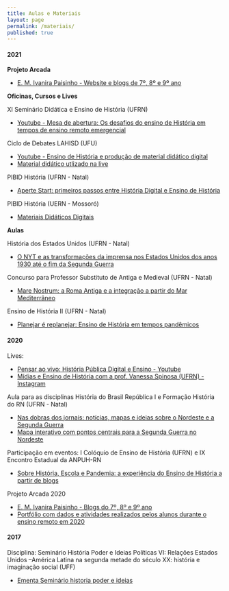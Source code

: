 ```yaml
---
title: Aulas e Materiais
layout: page
permalink: /materiais/
published: true
---
```


#### 2021

**Projeto Arcada**
- [E. M. Ivanira Paisinho - Website e blogs de 7º, 8º e 9º ano](https://0jonjo.github.io/arcada) 

**Oficinas, Cursos e Lives**

XI Seminário Didática e Ensino de História (UFRN)
- [Youtube - Mesa de abertura: Os desafios do ensino de História em tempos de ensino remoto emergencial](https://www.youtube.com/watch?v=4N0qngKDMy0)

Ciclo de Debates LAHISD (UFU)
- [Youtube - Ensino de História e produção de material didático digital](https://www.youtube.com/watch?v=jNVQJjDxcdc)
- [Material didático utlizado na live](https://www.notion.so/joaogilberto/Ensino-de-Hist-ria-e-produ-o-de-material-did-tico-digital-b4c022b019ae4a1fa2ac81d8555944ee)

PIBID História (UFRN - Natal)
- [Aperte Start: primeiros passos entre História Digital e Ensino de História](https://www.notion.so/joaogilberto/Aperte-Start-primeiros-passos-entre-Hist-ria-Digital-e-Ensino-de-Hist-ria-689f50857fcd4221ab49789d413b2921)

PIBID História (UERN - Mossoró)
- [Materiais Didáticos Digitais](https://www.notion.so/joaogilberto/Materiais-Did-ticos-Digitais-1f6e452d587f472a9a6d121f30d49379)

**Aulas** 

História dos Estados Unidos (UFRN - Natal)
- [O NYT e as transformações da imprensa nos Estados Unidos dos anos 1930 até o fim da Segunda Guerra](https://0jonjo.github.io/blog/2021/nyt1930/)

Concurso para Professor Substituto de Antiga e Medieval (UFRN - Natal)
- [Mare Nostrum: a Roma Antiga e a integração a partir do Mar Mediterrâneo](https://www.notion.so/joaogilberto/Mare-Nostrum-a-Roma-Antiga-e-a-integra-o-a-partir-do-Mar-Mediterr-neo-373ce2d03c76448093ad013b2b8794f6)

Ensino de História II (UFRN - Natal)
- [Planejar é replanejar: Ensino de História em tempos pandêmicos](https://www.notion.so/joaogilberto/Planejar-replanejar-Ensino-de-Hist-ria-em-tempos-pand-micos-d71a43a869684294839a0040dfc367b5)

#### 2020 

Lives:
- [Pensar ao vivo: História Pública Digital e Ensino - Youtube](https://www.youtube.com/watch?v=m8-9FT8OCrg)
- [Mídias e Ensino de História com a prof. Vanessa Spinosa (UFRN) - Instagram](https://www.instagram.com/p/CGD2WUcJHPj/)

Aula para as disciplinas História do Brasil República I  e Formação História do RN (UFRN - Natal)
- [Nas dobras dos jornais: notícias, mapas e ideias sobre o Nordeste e a Segunda Guerra](https://www.notion.so/joaogilberto/Nas-dobras-dos-jornais-not-cias-mapas-e-ideias-sobre-o-Nordeste-e-a-Segunda-Guerra-b3fe5035e9144728816d0f9cff03473e)
- [Mapa interativo com pontos centrais para a Segunda Guerra no Nordeste](https://umap.openstreetmap.fr/pt-br/map/todo-nordeste-que-couber-a-gente-publica_517210#3/4.13/50.63)

Participação em eventos: I Colóquio de Ensino de História (UFRN) e IX Encontro Estadual da ANPUH-RN
- [Sobre História, Escola e Pandemia: a experiência do Ensino de História a partir de blogs](https://www.notion.so/joaogilberto/Sobre-Hist-ria-Escola-e-Pandemia-c8989e2ffdb945e5a8b1a42ba64de00a)

Projeto Arcada 2020
- [E. M. Ivanira Paisinho - Blogs do 7º, 8º e 9º ano](https://joaogilberto0.wordpress.com/escola/) 
- [Portfólio com dados e atividades realizados pelos alunos durante o ensino remoto em 2020](https://www.notion.so/joaogilberto/Fazendo-Hist-ria-12a2c3f5a03444c1880aa2be1d39f87f)

#### 2017

Disciplina: Seminário História Poder e Ideias Políticas VI: Relações Estados Unidos –América Latina na segunda metade do século XX: história e imaginação social (UFF)
- [Ementa Seminário historia poder e ideias](https://hcommons.org/app/uploads/sites/1001933/2020/12/ementa-seminario-historia-poder-e-ideias.pdf)
